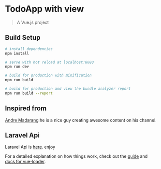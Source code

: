 # TodoApp with view

> A Vue.js project

## Build Setup

``` bash
# install dependencies
npm install

# serve with hot reload at localhost:8080
npm run dev

# build for production with minification
npm run build

# build for production and view the bundle analyzer report
npm run build --report
```
## Inspired from
  [Andre Madarang](https://www.youtube.com/playlist?list=PLEhEHUEU3x5q-xB1On4CsLPts0-rZ9oos) he is a nice guy creating awesome content on his channel.


## Laravel Api
  Laravel Api is [here](https://github.com/ShekhSaifuddin007/todo-laravel). enjoy

For a detailed explanation on how things work, check out the [guide](http://vuejs-templates.github.io/webpack/) and [docs for vue-loader](http://vuejs.github.io/vue-loader).
